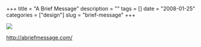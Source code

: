 +++
title = "A Brief Message"
description = ""
tags = []
date = "2008-01-25"
categories = ["design"]
slug = "brief-message"
+++


 

  <div id="screens-thumbs" class="clearfix">
    <div class="txt-center" id="design-submission"><a href="http://abriefmessage.com/"><img id='bluga-thumbnail-1076' class='bluga-thumbnail large' src='//media.konigi.com/bluga/
wt47f281fbbe0ca_0.jpg'/></a></div>  
  </div>   
<p><a href="http://abriefmessage.com/">http://abriefmessage.com/</a></p>




